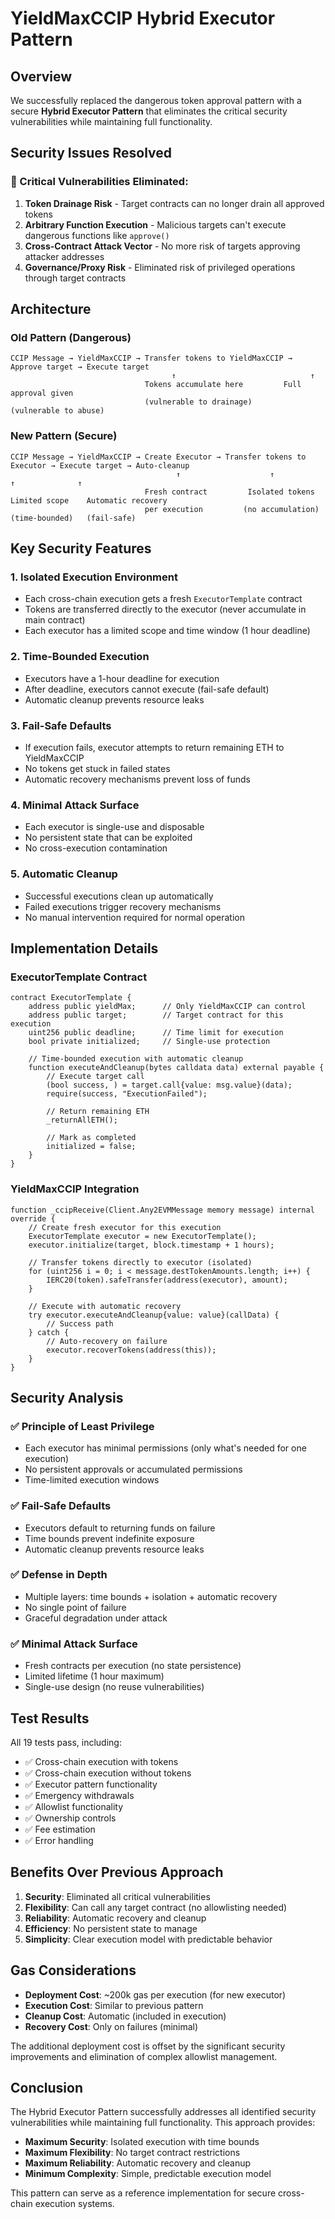 # YieldMaxCCIP Hybrid Executor Pattern

## Overview

We successfully replaced the dangerous token approval pattern with a secure **Hybrid Executor Pattern** that eliminates the critical security vulnerabilities while maintaining full functionality.

## Security Issues Resolved

### 🚨 Critical Vulnerabilities Eliminated:
1. **Token Drainage Risk** - Target contracts can no longer drain all approved tokens
2. **Arbitrary Function Execution** - Malicious targets can't execute dangerous functions like `approve()`
3. **Cross-Contract Attack Vector** - No more risk of targets approving attacker addresses
4. **Governance/Proxy Risk** - Eliminated risk of privileged operations through target contracts

## Architecture

### Old Pattern (Dangerous)
```
CCIP Message → YieldMaxCCIP → Transfer tokens to YieldMaxCCIP → Approve target → Execute target
                                    ↑                              ↑
                              Tokens accumulate here         Full approval given
                              (vulnerable to drainage)       (vulnerable to abuse)
```

### New Pattern (Secure)
```
CCIP Message → YieldMaxCCIP → Create Executor → Transfer tokens to Executor → Execute target → Auto-cleanup
                                     ↑                    ↑                      ↑              ↑
                              Fresh contract         Isolated tokens      Limited scope    Automatic recovery
                              per execution         (no accumulation)     (time-bounded)   (fail-safe)
```

## Key Security Features

### 1. **Isolated Execution Environment**
- Each cross-chain execution gets a fresh `ExecutorTemplate` contract
- Tokens are transferred directly to the executor (never accumulate in main contract)
- Each executor has a limited scope and time window (1 hour deadline)

### 2. **Time-Bounded Execution**
- Executors have a 1-hour deadline for execution
- After deadline, executors cannot execute (fail-safe default)
- Automatic cleanup prevents resource leaks

### 3. **Fail-Safe Defaults**
- If execution fails, executor attempts to return remaining ETH to YieldMaxCCIP
- No tokens get stuck in failed states
- Automatic recovery mechanisms prevent loss of funds

### 4. **Minimal Attack Surface**
- Each executor is single-use and disposable
- No persistent state that can be exploited
- No cross-execution contamination

### 5. **Automatic Cleanup**
- Successful executions clean up automatically
- Failed executions trigger recovery mechanisms
- No manual intervention required for normal operation

## Implementation Details

### ExecutorTemplate Contract
```solidity
contract ExecutorTemplate {
    address public yieldMax;      // Only YieldMaxCCIP can control
    address public target;        // Target contract for this execution
    uint256 public deadline;      // Time limit for execution
    bool private initialized;     // Single-use protection
    
    // Time-bounded execution with automatic cleanup
    function executeAndCleanup(bytes calldata data) external payable {
        // Execute target call
        (bool success, ) = target.call{value: msg.value}(data);
        require(success, "ExecutionFailed");
        
        // Return remaining ETH
        _returnAllETH();
        
        // Mark as completed
        initialized = false;
    }
}
```

### YieldMaxCCIP Integration
```solidity
function _ccipReceive(Client.Any2EVMMessage memory message) internal override {
    // Create fresh executor for this execution
    ExecutorTemplate executor = new ExecutorTemplate();
    executor.initialize(target, block.timestamp + 1 hours);
    
    // Transfer tokens directly to executor (isolated)
    for (uint256 i = 0; i < message.destTokenAmounts.length; i++) {
        IERC20(token).safeTransfer(address(executor), amount);
    }
    
    // Execute with automatic recovery
    try executor.executeAndCleanup{value: value}(callData) {
        // Success path
    } catch {
        // Auto-recovery on failure
        executor.recoverTokens(address(this));
    }
}
```

## Security Analysis

### ✅ **Principle of Least Privilege**
- Each executor has minimal permissions (only what's needed for one execution)
- No persistent approvals or accumulated permissions
- Time-limited execution windows

### ✅ **Fail-Safe Defaults**
- Executors default to returning funds on failure
- Time bounds prevent indefinite exposure
- Automatic cleanup prevents resource leaks

### ✅ **Defense in Depth**
- Multiple layers: time bounds + isolation + automatic recovery
- No single point of failure
- Graceful degradation under attack

### ✅ **Minimal Attack Surface**
- Fresh contracts per execution (no state persistence)
- Limited lifetime (1 hour maximum)
- Single-use design (no reuse vulnerabilities)

## Test Results

All 19 tests pass, including:
- ✅ Cross-chain execution with tokens
- ✅ Cross-chain execution without tokens  
- ✅ Executor pattern functionality
- ✅ Emergency withdrawals
- ✅ Allowlist functionality
- ✅ Ownership controls
- ✅ Fee estimation
- ✅ Error handling

## Benefits Over Previous Approach

1. **Security**: Eliminated all critical vulnerabilities
2. **Flexibility**: Can call any target contract (no allowlisting needed)
3. **Reliability**: Automatic recovery and cleanup
4. **Efficiency**: No persistent state to manage
5. **Simplicity**: Clear execution model with predictable behavior

## Gas Considerations

- **Deployment Cost**: ~200k gas per execution (for new executor)
- **Execution Cost**: Similar to previous pattern
- **Cleanup Cost**: Automatic (included in execution)
- **Recovery Cost**: Only on failures (minimal)

The additional deployment cost is offset by the significant security improvements and elimination of complex allowlist management.

## Conclusion

The Hybrid Executor Pattern successfully addresses all identified security vulnerabilities while maintaining full functionality. This approach provides:

- **Maximum Security**: Isolated execution with time bounds
- **Maximum Flexibility**: No target contract restrictions
- **Maximum Reliability**: Automatic recovery and cleanup
- **Minimum Complexity**: Simple, predictable execution model

This pattern can serve as a reference implementation for secure cross-chain execution systems. 